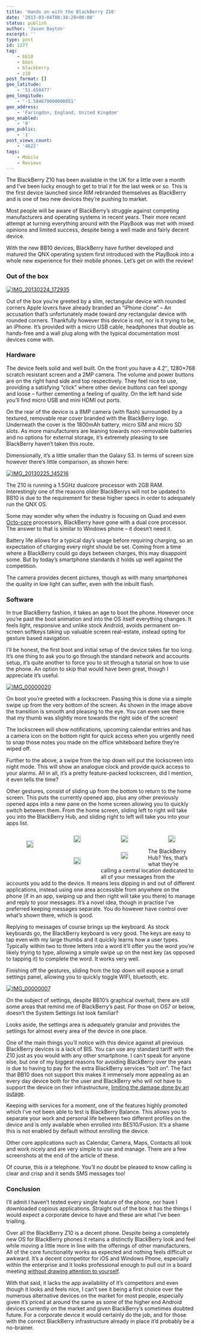 ```yaml
---
title: 'Hands on with the BlackBerry Z10'
date: '2013-03-04T00:38:28+00:00'
status: publish
author: 'Jason Bayton'
excerpt: ''
type: post
id: 1277
tag:
    - bb10
    - bbos
    - blackberry
    - z10
post_format: []
geo_latitude:
    - '51.658477'
geo_longitude:
    - '-1.584679000000051'
geo_address:
    - 'Faringdon, England, United Kingdom'
geo_enabled:
    - '0'
geo_public:
    - '1'
post_views_count:
    - '4622'
tags:
    - Mobile
    - Reviews
---
```

The BlackBerry Z10 has been available in the UK for a little over a month and I’ve been lucky enough to get to trial it for the last week or so. This is the first device launched since RIM rebranded themselves as BlackBerry and is one of two new devices they’re pushing to market.

Most people will be aware of BlackBerry’s struggle against competing manufacturers and operating systems in recent years. Their more recent attempt at turning everything around with the PlayBook was met with mixed opinions and limited success, despite being a well made and fairly decent device.

With the new BB10 devices, BlackBerry have further developed and matured the QNX operating system first introduced with the PlayBook into a whole new experience for their mobile phones. Let’s get on with the review!

### Out of the box

[![IMG_20130224_172935](https://r2_worker.bayton.workers.dev/uploads/2013/03/IMG_20130224_172935.jpg)](https://r2_worker.bayton.workers.dev/uploads/2013/03/IMG_20130224_172935.jpg)

Out of the box you’re greeted by a slim, rectangular device with rounded corners Apple lovers have already branded an “iPhone clone” – An accusation that’s unfortunately made toward *any* rectangular device with rounded corners. Thankfully however this device is not, nor is it trying to be, an iPhone. It’s provided with a micro USB cable, headphones that double as hands-free and a wall plug along with the typical documentation most devices come with.

### Hardware

The device feels solid and well built. On the front you have a 4.2″, 1280×768 scratch resistant screen and a 2MP camera. The volume and power buttons are on the right hand side and top respectively. They feel nice to use, providing a satisfying “click” where other device buttons can feel spongy and loose – further cementing a feeling of quality. On the left hand side you’ll find micro USB and mini HDMI out ports.

On the rear of the device is a 8MP camera (with flash) surrounded by a textured, removable rear cover branded with the BlackBerry logo. Underneath the cover is the 1800mAh battery, micro SIM and micro SD slots. As more manufacturers are leaning towards non-removable batteries and no options for external storage, it’s extremely pleasing to see BlackBerry haven’t taken this route.

Dimensionally, it’s a little smaller than the Galaxy S3. In terms of screen size however there’s little comparison, as shown here:

[![IMG_20130225_145216](https://r2_worker.bayton.workers.dev/uploads/2013/03/IMG_20130225_145216.jpg)](https://r2_worker.bayton.workers.dev/uploads/2013/03/IMG_20130225_145216.jpg)

The Z10 is running a 1.5GHz dualcore processor with 2GB RAM. Interestingly one of the reasons older BlackBerrys will not be updated to BB10 is due to the requirement for these higher specs in order to adequately run the QNX OS.

Some may wonder why when the industry is focusing on Quad and even [Octo-core](http://www.theregister.co.uk/2012/11/21/samsung_arm/) processors, BlackBerry have gone with a dual core processor. The answer to that is similar to Windows phone – it doesn’t need it.

Battery life allows for a typical day’s usage before requiring charging, so an expectation of charging every night should be set. Coming from a time where a BlackBerry could go days between charges, this may disappoint some. But by today’s smartphone standards it holds up well against the competition.

The camera provides decent pictures, though as with many smartphones the quality in low light can suffer, even with the inbuilt flash.

### Software

In true BlackBerry fashion, it takes an age to boot the phone. However once you’re past the boot animation and into the OS itself everything changes. It feels light, responsive and unlike stock Android, avoids permanent on-screen softkeys taking up valuable screen real-estate, instead opting for gesture based navigation.

I’ll be honest, the first boot and initial setup of the device takes far too long. It’s one thing to ask you to go through the standard network and accounts setup, it’s quite another to force you to sit through a tutorial on how to use the phone. An option to skip that would have been great, though I appreciate it’s useful.

[![IMG_00000020](https://r2_worker.bayton.workers.dev/uploads/2013/03/IMG_00000020-614x1024.png)](https://r2_worker.bayton.workers.dev/uploads/2013/03/IMG_00000020.png)

On boot you’re greeted with a lockscreen. Passing this is done via a simple swipe up from the very bottom of the screen. As shown in the image above the transition is smooth and pleasing to the eye. You can even see there that my thumb was slightly more towards the right side of the screen!

The lockscreen will show notifications, upcoming calendar entries and has a camera icon on the bottom right for quick access when you urgently need to snap those notes you made on the office whiteboard before they’re wiped off.

Further to the above, a swipe from the top down will put the lockscreen into night mode. This will show an analogue clock and provide quick access to your alarms. All in all, it’s a pretty feature-packed lockscreen, did I mention, it even tells the time?

Other gestures, consist of sliding up from the bottom to return to the home screen. This puts the currently opened app, plus any other previously opened apps into a new pane on the home screen allowing you to quickly switch between them. From the home screen, sliding left to right will take you into the BlackBerry Hub, and sliding right to left will take you into your apps list.

 <style type="text/css">
			#gallery-27 {
				margin: auto;
			}
			#gallery-27 .gallery-item {
				float: left;
				margin-top: 10px;
				text-align: center;
				width: 25%;
			}
			#gallery-27 img {
				border: 2px solid #cfcfcf;
			}
			#gallery-27 .gallery-caption {
				margin-left: 0;
			}
			/* see gallery_shortcode() in wp-includes/media.php */
		</style>

<div class="gallery galleryid-0 gallery-columns-4 gallery-size-thumbnail" id="gallery-27"><dl class="gallery-item"> <dt class="gallery-icon portrait"> 

[![](https://r2_worker.bayton.workers.dev/uploads/2013/03/IMG_00000019.png)](/2013/03/hands-on-with-the-blackberry-z10/img_00000019/) </dt></dl><dl class="gallery-item"> <dt class="gallery-icon portrait"> [![](https://r2_worker.bayton.workers.dev/uploads/2013/03/IMG_00000022.png)](/2013/03/hands-on-with-the-blackberry-z10/img_00000022/) </dt></dl><dl class="gallery-item"> <dt class="gallery-icon portrait"> [![](https://r2_worker.bayton.workers.dev/uploads/2013/03/IMG_00000014.png)](/2013/03/hands-on-with-the-blackberry-z10/img_00000014/) </dt></dl><dl class="gallery-item"> <dt class="gallery-icon portrait"> [![](https://r2_worker.bayton.workers.dev/uploads/2013/03/IMG_00000024.png)](/2013/03/hands-on-with-the-blackberry-z10/img_00000024/) </dt></dl>  
<dl class="gallery-item"> <dt class="gallery-icon portrait"> 

[![](https://r2_worker.bayton.workers.dev/uploads/2013/03/IMG_00000003.png)](/2013/03/hands-on-with-the-blackberry-z10/img_00000003/) </dt></dl><dl class="gallery-item"> <dt class="gallery-icon portrait"> [![](https://r2_worker.bayton.workers.dev/uploads/2013/03/IMG_00000013.png)](/2013/03/hands-on-with-the-blackberry-z10/img_00000013/) </dt></dl>   
</div>

The BlackBerry Hub? Yes, that’s what they’re calling a central location dedicated to all of your messages from the accounts you add to the device. It means less dipping in and out of different applications, instead using one area accessible from anywhere on the phone (if in an app, swiping up and then right will take you there) to manage and reply to your messages. It’s a novel idea, though in practise I’ve preferred keeping messages separate. You do however have control over what’s shown there, which is good.

Replying to messages of course brings up the keyboard. As stock keyboards go, the BlackBerry keyboard is very good. The keys are easy to tap even with my large thumbs and it quickly learns how a user types. Typically within two to three letters into a word it’ll offer you the word you’re likely trying to type, allowing a simple swipe up on the next key (as opposed to tapping it) to complete the word. It works very well.

Finishing off the gestures, sliding from the top down will expose a small settings panel, allowing you to quickly toggle WIFI, bluetooth, etc.

[![IMG_00000007](https://r2_worker.bayton.workers.dev/uploads/2013/03/IMG_00000007-614x1024.png)](https://r2_worker.bayton.workers.dev/uploads/2013/03/IMG_00000007.png)

On the subject of settings, despite BB10’s graphical overhall, there are still some areas that remind me of BlackBerry’s past. For those on OS7 or below, doesn’t the System Settings list look familiar?

Looks aside, the settings area is adequately granular and provides the settings for almost every area of the device in one place.

One of the main things you’ll notice with this device against all previous BlackBerry devices is a lack of BIS. You can use any standard tariff with the Z10 just as you would with any other smartphone. I can’t speak for anyone else, but one of my biggest reasons for avoiding BlackBerry over the years is due to having to pay for the extra BlackBerry services “bolt on”. The fact that BB10 does not support this makes it immensely more appealing as an every day device both for the user and BlackBerry who will not have to support the device on their infrastructure, [limiting the damage done by an outage](http://www.guardian.co.uk/technology/2012/sep/21/blackberry-outage-europe-rim-confirms).

Keeping with services for a moment, one of the features highly promoted which I’ve not been able to test is BlackBerry Balance. This allows you to separate your work and personal life between two different profiles on the device and is only available when enrolled into BES10/Fusion. It’s a shame this is not enabled by default without enrolling the device.

Other core applications such as Calendar, Camera, Maps, Contacts all look and work nicely and are very simple to use and manage. There are a few screenshots at the end of the article of these.

Of course, this *is* a telephone. You’ll no doubt be pleased to know calling is clear and crisp and it sends SMS messages too!

### Conclusion

I’ll admit I haven’t tested every single feature of the phone, nor have I downloaded copious applications. Straight out of the box it has the things I would expect a corporate device to have and these are what I’ve been trialling.

Over all the BlackBerry Z10 is a decent phone. Despite being a completely new OS for BlackBerry phones it retains a distinctly BlackBerry look and feel while moving a little more in line with the offerings of other manufacturers. All of the core functionality works as expected and nothing feels difficult or awkward. It’s a decent competitor for iOS and Windows Phone, especially within the enterprise and it looks professional enough to pull out in a board meeting [without drawing attention to yourself](https://r2_worker.bayton.workers.dev/uploads/2013/03/304467-htc-windows-phone-8x-at-t-yellow.jpg).

With that said, it lacks the app availability of it’s competitors and even though it looks and feels nice, I can’t see it being a first choice over the numerous alternative devices on the market for most people, especially given it’s priced at around the same as some of the higher end Android devices currently on the market and given BlackBerry’s sometimes doubted future. For a corporate device it would certainly do the job, and for those with the correct BlackBerry infrastructure already in place it’d probably be a no-brainer.